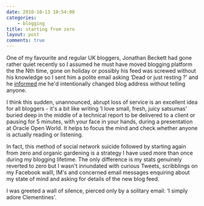 ```yaml
---
date: 2010-10-13 10:54:00
categories:
    - blogging
title: starting from zero
layout: post
comments: true
---
```

One of my favourite and regular UK bloggers, Jonathan Beckett had gone
rather quiet recently so I assumed he must have moved blogging platform
the the Nth time, gone on holiday or possibly his feed was screwed
without his knowledge so I sent him a polite email asking ‘Dead or just
resting ?' and he [informed][] me he'd intentionally changed blog
address without telling anyone.

I think this sudden, unannounced, abrupt loss of service is an excellent
idea for all bloggers - it's a bit like writing ‘I love small, fresh,
juicy satsumas' buried deep in the middle of a technical report to be
delivered to a client or pausing for 5 minutes, with your face in your
hands, during a presentation at Oracle Open World. It helps to focus the
mind and check whether anyone is actually reading or listening.

In fact, this method of social network suicide followed by starting
again from zero and organic gardening is a strategy I have used more
than once during my blogging lifetime. The only difference is my stats
genuinely reverted to zero but I wasn't innundated with curious Tweets,
scribblings on my Facebook walll, IM's and concerned email messages
enquiring about my state of mind and asking for details of the new blog
feed.

I was greeted a wall of silence, pierced only by a solitary email: ‘I
simply adore Clementines'.

  [informed]: http://jonbeckett.wordpress.com/2010/10/12/mediocrity-rules/
